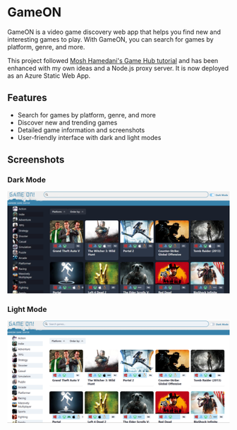 # GameON

GameON is a video game discovery web app that helps you find new and interesting games to play. With GameON, you can search for games by platform, genre, and more.

This project followed [Mosh Hamedani's Game Hub tutorial](https://github.com/mosh-hamedani/game-hub) and has been enhanced with my own ideas and a Node.js proxy server. It is now deployed as an Azure Static Web App.

## Features

- Search for games by platform, genre, and more
- Discover new and trending games
- Detailed game information and screenshots
- User-friendly interface with dark and light modes

## Screenshots

### Dark Mode

<img src="./screens/screen-dark.png" alt="Dark Mode" width="600px">

### Light Mode

<img src="./screens/screen-light.png" alt="Light Mode" width="600px">
